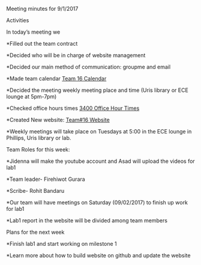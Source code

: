 Meeting minutes for 9/1/2017

Activities

In today’s meeting we

*Filled out the team contract

*Decided who will be in charge of website management

*Decided our main method of communication: groupme and email

*Made team calendar [Team 16 Calendar](https://teamup.com/kshx1ageh1yif5gske)

*Decided the meeting weekly meeting place and time (Uris library or ECE lounge at 5pm-7pm)

*Checked office hours times [3400 Office Hour Times](https://calendar.google.com/calendar/embed?src=ece34002017@gmail.com&ctz=America/New_York&pli=1)

*Created New website: [Team#16 Website](https://lois-lee.github.io/Team-16/)

*Weekly meetings will take place on Tuesdays at 5:00 in the ECE lounge in Phillips, Uris library or lab.

Team Roles for this week:

*Jidenna will make the youtube account and Asad will upload the videos for lab1

*Team leader- Firehiwot Gurara

*Scribe- Rohit Bandaru

*Our team will have meetings on Saturday (09/02/2017) to finish up work for lab1

*Lab1 report in the website will be divided among team members

Plans for the next week

*Finish lab1 and start working on milestone 1

*Learn more about how to build website on github and update the website
